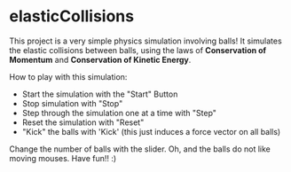# elasticCollisions

This project is a very simple physics simulation involving balls!
It simulates the elastic collisions between balls, using the laws of **Conservation of Momentum** and **Conservation of Kinetic Energy**.

How to play with this simulation:

- Start the simulation with the "Start" Button
- Stop simulation with "Stop"
- Step through the simulation one at a time with "Step"
- Reset the simulation with "Reset"
- "Kick" the balls with 'Kick' (this just induces a force vector on all balls)

Change the number of balls with the slider. Oh, and the balls do not like moving mouses. Have fun!! :)
